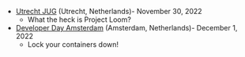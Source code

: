 - [Utrecht JUG](https://www.meetup.com/utrecht-java-user-group/) (Utrecht, Netherlands)- November 30, 2022
  - What the heck is Project Loom?
- [Developer Day Amsterdam](https://regionalevents.okta.com/developerdayamsterdam2022) (Amsterdam, Netherlands)- December 1, 2022
  - Lock your containers down!